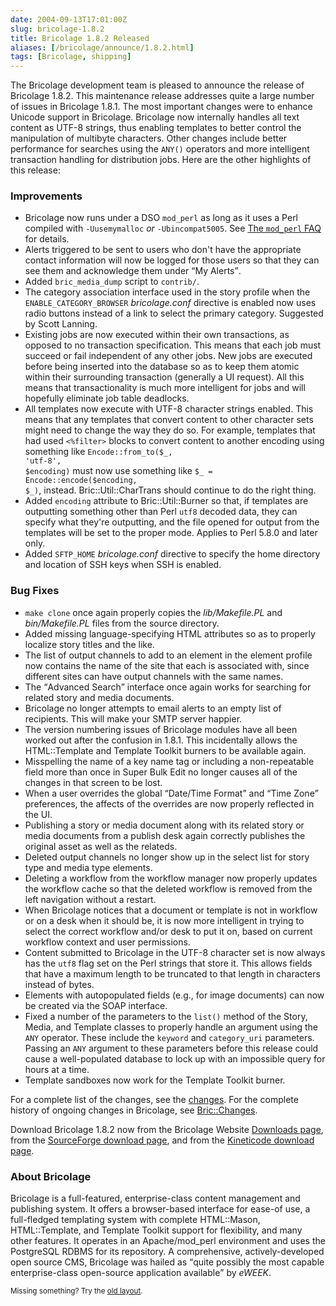```yaml
--- 
date: 2004-09-13T17:01:00Z
slug: bricolage-1.8.2
title: Bricolage 1.8.2 Released
aliases: [/bricolage/announce/1.8.2.html]
tags: [Bricolage, shipping]
---
```


<p>The Bricolage development team is pleased to announce the release of Bricolage 1.8.2.
This maintenance release addresses quite a large number of issues in Bricolage 1.8.1.
The most important changes were to enhance Unicode support in Bricolage.
Bricolage now internally handles all text content as UTF-8 strings,
thus enabling templates to better control the manipulation of multibyte characters.
Other changes include better performance for searches using the <code>ANY()</code> operators and more intelligent transaction handling for distribution jobs.
Here are the other highlights of this release:</p>

<h3>Improvements</h3>

<ul>

<li>Bricolage now runs under a DSO <code>mod_perl</code> as long as it uses a Perl
compiled
with <code>-Uusemymalloc</code> <em>or</em> <code>-Ubincompat5005</code>. See <a
href="http://perl.apache.org/docs/1.0/guide/install.html#When_DSO_can_be_Used">The <code>mod_perl</code>
FAQ</a> for details.</li>

<li>Alerts triggered to be sent to users who don't have the appropriate contact information will now be logged for those users so that they can see them and acknowledge them under <q>My Alerts</q>.</li>

<li>Added <code>bric_media_dump</code> script to <code>contrib/</code>.</li>

<li>The category association interface used in the story profile when the <code>ENABLE_CATEGORY_BROWSER</code> <em>bricolage.conf</em> directive is enabled now uses radio buttons instead of a link to select the primary category.
Suggested by Scott Lanning.</li>

<li>Existing jobs are now executed within their own transactions,
as opposed to no transaction specification.
This means that each job must succeed or fail independent of any other jobs.
New jobs are executed before being inserted into the database so as to keep them atomic within their surrounding transaction (generally a UI request).
All this means that transactionality is much more intelligent for jobs and will hopefully eliminate job table deadlocks.</li>

<li>All templates now execute with UTF-8 character strings enabled.
This means that any templates that convert content to other character sets might need to change the way they do so.
For example,
templates that had used <code>&lt;%filter&gt;</code> blocks to convert content to another encoding using something like <code>Encode::from_to($_,
'utf-8',
$encoding)</code> must now use something like <code>$_ = Encode::encode($encoding,
$_)</code>,
instead.
Bric::Util::CharTrans should continue to do the right thing.</li>

<li>Added <code>encoding</code> attribute to Bric::Util::Burner so that,
if templates are outputting something other than Perl <code>utf8</code> decoded data,
they can specify what they're outputting,
and the file opened for output from the templates will be set to the proper mode.
Applies to Perl 5.8.0 and later only.</li>

<li>Added <code>SFTP_HOME</code> <em>bricolage.conf</em> directive to specify the home directory and location of SSH keys when SSH is enabled.</li>
</ul>

<h3>Bug Fixes</h3>

<ul>
<li><code>make clone</code> once again properly copies the <em>lib/Makefile.PL</em> and <em>bin/Makefile.PL</em> files from the source directory.</li>

<li>Added missing language-specifying HTML attributes so as to properly localize story titles and the like.</li>

<li>The list of output channels to add to an element in the element profile now contains the name of the site that each is associated with,
since different sites can have output channels with the same names.</li>

<li>The <q>Advanced Search</q> interface once again works for searching for related story and media documents.</li>

<li>Bricolage no longer attempts to email alerts to an empty list of recipients.
This will make your SMTP server happier.</li>

<li>The version numbering issues of Bricolage modules have all been worked out after the confusion in 1.8.1.
This incidentally allows the HTML::Template and Template Toolkit burners to be available again.</li>

<li>Misspelling the name of a key name tag or including a non-repeatable field more than once in Super Bulk Edit no longer causes all of the changes in that screen to be lost.</li>

<li>When a user overrides the global <q>Date/Time Format</q> and <q>Time Zone</q> preferences,
the affects of the overrides are now properly reflected in the UI.</li>

<li>Publishing a story or media document along with its related story or media documents from a publish desk again correctly publishes the original asset as well as the relateds.</li>

<li>Deleted output channels no longer show up in the select list for story type and media type elements.</li>

<li>Deleting a workflow from the workflow manager now properly updates the workflow cache so that the deleted workflow is removed from the left navigation without a restart.</li>

<li>When Bricolage notices that a document or template is not in workflow or on a desk when it should be,
it is now more intelligent in trying to select the correct workflow and/or desk to put it on,
based on current workflow context and user permissions.</li>

<li>Content submitted to Bricolage in the UTF-8 character set is now always has the <code>utf8</code> flag set on the Perl strings that store it.
This allows fields that have a maximum length to be truncated to that length in characters instead of bytes.</li>

<li>Elements with autopopulated fields (e.g.,
for image documents) can now be created via the SOAP interface.</li>

<li>Fixed a number of the parameters to the <code>list()</code> method of the Story,
Media,
and Template classes to properly handle an argument using the <code>ANY</code> operator.
These include the <code>keyword</code> and <code>category_uri</code> parameters.
Passing an <code>ANY</code> argument to these parameters before this release could cause a well-populated database to lock up with an impossible query for hours at a time.</li>

<li>Template sandboxes now work for the Template Toolkit burner.</li>
</ul>

<p>For a complete list of the changes, see the <a
href="http://www.bricolage.cc/news/announce/changes/bricolage-1.8.2/">changes</a>. For
the complete history of ongoing changes in Bricolage, see <a
href="http://www.bricolage.cc/docs/api/current/Bric::Changes">Bric::Changes</a>.</p>

<p>Download Bricolage 1.8.2 now from the Bricolage Website <a
href="http://www.bricolage.cc/downloads/">Downloads page</a>, from the <a
href="http://sourceforge.net/project/showfiles.php?group_id=34789">SourceForge
download page</a>, and from the <a
href="http://www.kineticode.com/bricolage/index2.html">Kineticode download
page</a>.</p>

<h3>About Bricolage</h3>

<p>Bricolage is a full-featured, enterprise-class content management and
publishing system. It offers a browser-based interface for ease-of use, a
full-fledged templating system with complete HTML::Mason, HTML::Template, and
Template Toolkit support for flexibility, and many other features. It operates
in an Apache/mod_perl environment and uses the PostgreSQL RDBMS for its
repository. A comprehensive, actively-developed open source CMS, Bricolage was
hailed as <q>quite possibly the most capable enterprise-class open-source
application available</q> by <cite>eWEEK</cite>.</p>

<p class="past"><small>Missing something? Try the <a rel="nofollow" href="http://past.justatheory.com/bricolage/announce/1.8.2.html">old layout</a>.</small></p>


